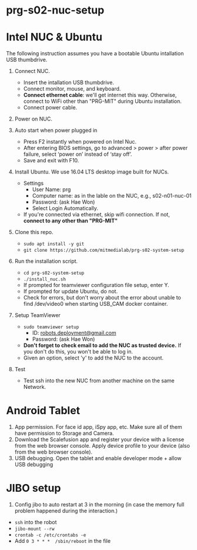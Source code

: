 # prg-s02-nuc-setup

# Intel NUC & Ubuntu

The following instruction assumes you have a bootable Ubuntu intallation USB thumbdrive.

1. Connect NUC.
    - Insert the intallation USB thumbdrive.
    - Connect monitor, mouse, and keyboard.
    - **Connect ethernet cable**: we'll get internet this way. Otherwise, connect to WiFi other than "PRG-MIT" during Ubuntu installation.
    - Connect power cable.

2. Power on NUC.

3. Auto start when power plugged in
    - Press F2 instantly when powered on Intel Nuc. 
    - After entering BIOS settings, go to advanced > power > after power failure, select ‘power on’ instead of ‘stay off’. 
    - Save and exit with F10.

4. Install Ubuntu. We use 16.04 LTS desktop image built for NUCs.
    - Settings
      - User Name: prg
      - Computer name:  as in the lable on the NUC, e.g., s02-n01-nuc-01
      - Password: (ask Hae Won)
      - Select Login Automatically.
    - If you're connected via ethernet, skip wifi connection. If not, **connect to any other than "PRG-MIT"**
 
5. Clone this repo.
    - `sudo apt install -y git`
    - `git clone https://github.com/mitmedialab/prg-s02-system-setup`

6. Run the installation script.
    - `cd prg-s02-system-setup`
    - `./install_nuc.sh`
    - If prompted for teamviewer configuration file setup, enter Y.
    - If prompted for update Ubuntu, do not.
    - Check for errors, but don't worry about the error about unable to find /dev/video0 when starting USB_CAM docker container.

7. Setup TeamViewer
    - `sudo teamviewer setup`
      - ID: robots.deployment@gmail.com
      - Password: (ask Hae Won)
    - **Don't forget to check email to add the NUC as trusted device.** If you don't do this, you won't be able to log in.
    - Given an option, select 'y' to add the NUC to the account.

8. Test
    - Test ssh into the new NUC from another machine on the same Network.


# Android Tablet

1. App permission. For face id app, iSpy app, etc. Make sure all of them have permission to Storage and Camera.
2. Download the Scalefusion app and register your device with a license from the web browser console. Apply device profile to your device (also from the web browser console).
3. USB debugging. Open the tablet and enable developer mode + allow USB debugging


# JIBO setup

1. Config jibo to auto restart at 3 in the morning (in case the memory full problem happened during the interaction.)
- `ssh` into the robot
- `jibo-mount --rw`
- `crontab -c /etc/crontabs -e`
- Add `0 3 * * *  /sbin/reboot` in the file
